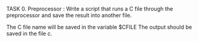 TASK 0. Preprocessor : Write a script that runs a C file through the preprocessor and save the result into another file.

The C file name will be saved in the variable $CFILE
The output should be saved in the file c.
